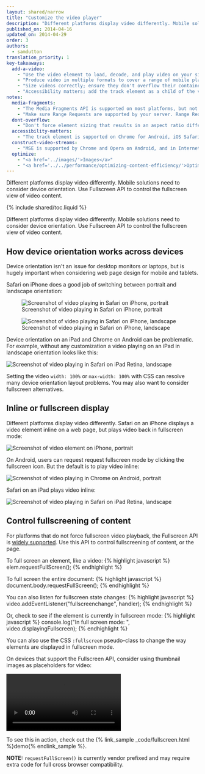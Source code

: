 ```yaml
---
layout: shared/narrow
title: "Customize the video player"
description: "Different platforms display video differently. Mobile solutions need to consider device orientation. Use Fullscreen API to control the fullscreen view of video content."
published_on: 2014-04-16
updated_on: 2014-04-29
order: 3
authors:
  - samdutton
translation_priority: 1
key-takeaways:
  add-a-video:
    - "Use the video element to load, decode, and play video on your site."
    - "Produce video in multiple formats to cover a range of mobile platforms."
    - "Size videos correctly; ensure they don't overflow their containers."
    - "Accessibility matters; add the track element as a child of the video element."
notes:
  media-fragments:
    - "The Media Fragments API is supported on most platforms, but not on iOS."
    - "Make sure Range Requests are supported by your server. Range Requests are enabled by default on most servers, but some hosting services may turn them off."
  dont-overflow:
    - "Don't force element sizing that results in an aspect ratio different from the original video. Squashed or stretched looks bad."
  accessibility-matters:
    - "The track element is supported on Chrome for Android, iOS Safari, and all current browsers on desktop except Firefox (see <a href='http://caniuse.com/track' title='Track element support status'>caniuse.com/track</a>). There are several polyfills available too. We recommend <a href='//www.delphiki.com/html5/playr/' title='Playr track element polyfill'>Playr</a> or <a href='//captionatorjs.com/' title='Captionator track'>Captionator</a>."
  construct-video-streams:
    - "MSE is supported by Chrome and Opera on Android, and in Internet Explorer 11 and Chrome for desktop, with support planned for <a href='http://wiki.mozilla.org/Platform/MediaSourceExtensions' title='Firefox Media Source Extensions implementation timeline'>Firefox</a>."
  optimize:
    - "<a href='../images/'>Images</a>"
    - "<a href='../../performance/optimizing-content-efficiency/'>Optimizing content efficiency</a>"
---
```


<p class="intro">
  Different platforms display video differently. Mobile solutions need to consider device orientation. Use Fullscreen API to control the fullscreen view of video content.
</p>

{% include shared/toc.liquid %}

Different platforms display video differently. Mobile solutions need to
consider device orientation. Use Fullscreen API to control the fullscreen view
of video content.

## How device orientation works across devices

Device orientation isn't an issue for desktop monitors or laptops, but is
hugely important when considering web page design for mobile and tablets.

Safari on iPhone does a good job of switching between portrait and landscape
orientation:

<div class="mdl-grid">
  <figure class="mdl-cell mdl-cell--4-col">
    <img  alt="Screenshot of video playing in Safari on iPhone, portrait" src="images/iPhone-video-playing-portrait.png">
    <figcaption>Screenshot of video playing in Safari on iPhone, portrait</figcaption>
  </figure>
  <figure class="mdl-cell mdl-cell--8-col">
    <img alt="Screenshot of video playing in Safari on iPhone, landscape" src="images/iPhone-video-playing-landscape.png">
    <figcaption>Screenshot of video playing in Safari on iPhone, landscape</figcaption>
  </figure>
</div>

Device orientation on an iPad and Chrome on Android can be problematic.
For example, without any customization a video playing on an iPad in landscape
orientation looks like this:

<img alt="Screenshot of video playing in Safari on iPad Retina, landscape"
src="images/iPad-Retina-landscape-video-playing.png">

Setting the video `width: 100%` or `max-width: 100%` with CSS can resolve
many device orientation layout problems. You may also want to consider
fullscreen alternatives.

## Inline or fullscreen display

Different platforms display video differently. Safari on an iPhone displays a
video element inline on a web page, but plays video back in fullscreen mode:

<img  alt="Screenshot of video element on iPhone, portrait" src="images/iPhone-video-with-poster.png">

On Android, users can request request fullscreen mode by clicking the
fullscreen icon. But the default is to play video inline:

<img alt="Screenshot of video playing in Chrome on Android, portrait" src="images/Chrome-Android-video-playing-portrait-3x5.png">

Safari on an iPad plays video inline:

<img alt="Screenshot of video playing in Safari on iPad Retina, landscape" src="images/iPad-Retina-landscape-video-playing.png">

## Control fullscreening of content

For platforms that do not force fullscreen video playback, the Fullscreen API
is [widely supported](//caniuse.com/fullscreen). Use this API to control
fullscreening of content, or the page.

To full screen an element, like a video:
{% highlight javascript %}
elem.requestFullScreen();
{% endhighlight %}

To full screen the entire document:
{% highlight javascript %}
document.body.requestFullScreen();
{% endhighlight %}

You can also listen for fullscreen state changes:
{% highlight javascript %}
video.addEventListener("fullscreenchange", handler);
{% endhighlight %}

Or, check to see if the element is currently in fullscreen mode:
{% highlight javascript %}
console.log("In full screen mode: ", video.displayingFullscreen);
{% endhighlight %}

You can also use the CSS `:fullscreen` pseudo-class to change the way
elements are displayed in fullscreen mode.

On devices that support the Fullscreen API, consider using thumbnail
images as placeholders for video:

<video autoplay loop class="center">
  <source src="video/fullscreen.webm" type="video/webm">
  <source src="video/fullscreen.mp4" type="video/mp4">
  <p>This browser does not support the video element.</p>
</video>

To see this in action, check out the {% link_sample _code/fullscreen.html %}demo{% endlink_sample %}.

**NOTE:** `requestFullScreen()` is currently vendor prefixed and may require
extra code for full cross browser compatibility.


